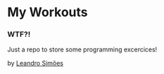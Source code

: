 # My Workouts

### WTF?!
Just a repo to store some programming excercices!

by [Leandro Simões](https://lesimoes.com.br)